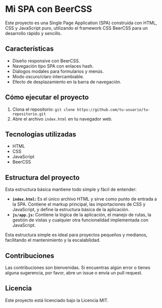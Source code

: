 # Mi SPA con BeerCSS

Este proyecto es una Single Page Application (SPA) construida con HTML, CSS y JavaScript puro, utilizando el framework CSS BeerCSS para un desarrollo rápido y sencillo.

## Características

* Diseño responsive con BeerCSS.
* Navegación tipo SPA con enlaces hash.
* Diálogos modales para formularios y menús.
* Modo oscuro/claro intercambiable.
* Efecto de desplazamiento en la barra de navegación.

## Cómo ejecutar el proyecto

1. Clona el repositorio: `git clone https://github.com/tu-usuario/tu-repositorio.git`
2. Abre el archivo `index.html` en tu navegador web.

## Tecnologías utilizadas

* HTML
* CSS
* JavaScript
* BeerCSS

## Estructura del proyecto

Esta estructura básica mantiene todo simple y fácil de entender:

* **`index.html`:** Es el único archivo HTML y sirve como punto de entrada a la SPA. Contiene el markup principal, las importaciones de CSS y JavaScript, y define la estructura básica de la aplicación.
* **`js/app.js`:**  Contiene la lógica de la aplicación, el manejo de rutas, la gestión de vistas y cualquier otra funcionalidad implementada con JavaScript.

Esta estructura simple es ideal para proyectos pequeños y medianos, facilitando el mantenimiento y la escalabilidad.



## Contribuciones

Las contribuciones son bienvenidas. Si encuentras algún error o tienes alguna sugerencia, por favor, abre un issue o envía un pull request.

## Licencia

Este proyecto está licenciado bajo la Licencia MIT.

